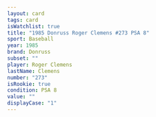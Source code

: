```yaml
---
layout: card
tags: card
isWatchlist: true
title: "1985 Donruss Roger Clemens #273 PSA 8"
sport: Baseball
year: 1985
brand: Donruss
subset: ""
player: Roger Clemens
lastName: Clemens
number: "273"
isRookie: true
condition: PSA 8
value: ""
displayCase: "1"
---
```

